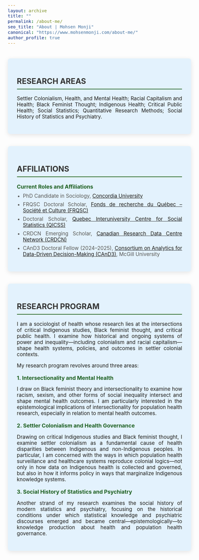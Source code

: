 ```yaml
---
layout: archive
title: ""
permalink: /about-me/
seo_title: "About | Mohsen Monji"
canonical: "https://www.mohsenmonji.com/about-me/"
author_profile: true
---
```


<style>
  body {
    font-size: 1.05em;
  }
  h2 {
    border-bottom: 2px solid #1B5E20;
    font-weight: bold;
    padding-bottom: 10px;
    margin-top: 30px;
    color: #333;
    text-transform: uppercase;
  }
  h3 {
    margin-top: 30px;
    color: #1B5E20;
  }
  h4 {
    font-weight: bold;
    color: #1B5E20;
    margin-top: 20px;
    margin-bottom: 10px;
    font-size: 1.1rem;
  }
  ul {
    list-style-type: disc;
    padding-left: 20px;
    margin-top: 10px;
  }
  ul li {
    margin-bottom: 8px;
    color: #555;
  }
  .about-card {
    border-radius: 8px;
    padding: 30px;
    margin: 40px auto;
    background-color: #E3F2FD;
    box-shadow: 0px 4px 15px rgba(0, 0, 0, 0.1);
    max-width: 850px;
    text-align: justify;
  }
</style>

<!-- CARD 1: RESEARCH AREAS -->
<div class="about-card">
  <h2>RESEARCH AREAS</h2>
  <p>
    Settler Colonialism, Health, and Mental Health; Racial Capitalism and Health; Black Feminist Thought; Indigenous Health; Critical Public Health; Social Statistics; Quantitative Research Methods; Social History of Statistics and Psychiatry.
  </p>
</div>

<!-- CARD 2: AFFILIATIONS -->
<div class="about-card">
  <h2>AFFILIATIONS</h2>
  <h4>Current Roles and Affiliations</h4>
  <ul>
    <li>PhD Candidate in Sociology, <a href="https://www.concordia.ca/" target="_blank">Concordia University</a></li>
    <li>FRQSC Doctoral Scholar, <a href="https://frq.gouv.qc.ca/" target="_blank">Fonds de recherche du Québec – Société et Culture (FRQSC)</a></li>
    <li>Doctoral Scholar, <a href="https://www.ciqss.org" target="_blank">Quebec Interuniversity Centre for Social Statistics (QICSS)</a></li>
    <li>CRDCN Emerging Scholar, <a href="https://crdcn.ca" target="_blank">Canadian Research Data Centre Network (CRDCN)</a></li>
    <li>CAnD3 Doctoral Fellow (2024–2025), <a href="https://www.mcgill.ca/cand3/" target="_blank">Consortium on Analytics for Data-Driven Decision-Making (CAnD3)</a>, McGill University</li>
  </ul>
</div>

<!-- CARD 3: RESEARCH PROGRAM -->
<div class="about-card">
  <h2>RESEARCH PROGRAM</h2>
  <p>
    I am a sociologist of health whose research lies at the intersections of critical Indigenous studies, Black feminist thought, and critical public health. I examine how historical and ongoing systems of power and inequality—including colonialism and racial capitalism—shape health systems, policies, and outcomes in settler colonial contexts.
  </p>

  <p>My research program revolves around three areas:</p>

  <h4>1. Intersectionality and Mental Health</h4>
  <p>
    I draw on Black feminist theory and intersectionality to examine how racism, sexism, and other forms of social inequality intersect and shape mental health outcomes. I am particularly interested in the epistemological implications of intersectionality for population health research, especially in relation to mental health outcomes.
  </p>

  <h4>2. Settler Colonialism and Health Governance</h4>
  <p>
    Drawing on critical Indigenous studies and Black feminist thought, I examine settler colonialism as a fundamental cause of health disparities between Indigenous and non-Indigenous peoples. In particular, I am concerned with the ways in which population health surveillance and healthcare systems reproduce colonial logics—not only in how data on Indigenous health is collected and governed, but also in how it informs policy in ways that marginalize Indigenous knowledge systems.
  </p>

  <h4>3. Social History of Statistics and Psychiatry</h4>
  <p>
    Another strand of my research examines the social history of modern statistics and psychiatry, focusing on the historical conditions under which statistical knowledge and psychiatric discourses emerged and became central—epistemologically—to knowledge production about health and population health governance.
  </p>
</div>